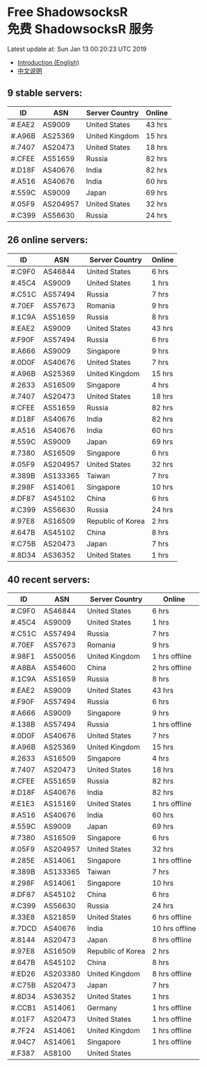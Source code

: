# Free ShadowsocksR<br>免费 ShadowsocksR 服务

Latest update at: Sun Jan 13 00:20:23 UTC 2019

- [Introduction (English)](https://vision-network.readthedocs.io/en/latest/autossr/autossr.html)
- [中文说明](https://vision-network.readthedocs.io/zh_CN/latest/autossr/autossr.html)


## 9 stable servers:

| ID | ASN | Server Country | Online |
| ------ | ------ | ------ | ------ |
| #.EAE2 | AS9009 | United States | 43 hrs |
| #.A96B | AS25369 | United Kingdom | 15 hrs |
| #.7407 | AS20473 | United States | 18 hrs |
| #.CFEE | AS51659 | Russia | 82 hrs |
| #.D18F | AS40676 | India | 82 hrs |
| #.A516 | AS40676 | India | 60 hrs |
| #.559C | AS9009 | Japan | 69 hrs |
| #.05F9 | AS204957 | United States | 32 hrs |
| #.C399 | AS56630 | Russia | 24 hrs |

## 26 online servers:

| ID | ASN | Server Country | Online |
| ------ | ------ | ------ | ------ |
| #.C9F0 | AS46844 | United States | 6 hrs |
| #.45C4 | AS9009 | United States | 1 hrs |
| #.C51C | AS57494 | Russia | 7 hrs |
| #.70EF | AS57673 | Romania | 9 hrs |
| #.1C9A | AS51659 | Russia | 8 hrs |
| #.EAE2 | AS9009 | United States | 43 hrs |
| #.F90F | AS57494 | Russia | 6 hrs |
| #.A666 | AS9009 | Singapore | 9 hrs |
| #.0D0F | AS40676 | United States | 7 hrs |
| #.A96B | AS25369 | United Kingdom | 15 hrs |
| #.2633 | AS16509 | Singapore | 4 hrs |
| #.7407 | AS20473 | United States | 18 hrs |
| #.CFEE | AS51659 | Russia | 82 hrs |
| #.D18F | AS40676 | India | 82 hrs |
| #.A516 | AS40676 | India | 60 hrs |
| #.559C | AS9009 | Japan | 69 hrs |
| #.7380 | AS16509 | Singapore | 6 hrs |
| #.05F9 | AS204957 | United States | 32 hrs |
| #.389B | AS133365 | Taiwan | 7 hrs |
| #.298F | AS14061 | Singapore | 10 hrs |
| #.DF87 | AS45102 | China | 6 hrs |
| #.C399 | AS56630 | Russia | 24 hrs |
| #.97E8 | AS16509 | Republic of Korea | 2 hrs |
| #.647B | AS45102 | China | 8 hrs |
| #.C75B | AS20473 | Japan | 7 hrs |
| #.8D34 | AS36352 | United States | 1 hrs |

## 40 recent servers:

| ID | ASN | Server Country | Online |
| ------ | ------ | ------ | ------ |
| #.C9F0 | AS46844 | United States | 6 hrs |
| #.45C4 | AS9009 | United States | 1 hrs |
| #.C51C | AS57494 | Russia | 7 hrs |
| #.70EF | AS57673 | Romania | 9 hrs |
| #.98F1 | AS50056 | United Kingdom | 1 hrs offline |
| #.A8BA | AS54600 | China | 2 hrs offline |
| #.1C9A | AS51659 | Russia | 8 hrs |
| #.EAE2 | AS9009 | United States | 43 hrs |
| #.F90F | AS57494 | Russia | 6 hrs |
| #.A666 | AS9009 | Singapore | 9 hrs |
| #.138B | AS57494 | Russia | 1 hrs offline |
| #.0D0F | AS40676 | United States | 7 hrs |
| #.A96B | AS25369 | United Kingdom | 15 hrs |
| #.2633 | AS16509 | Singapore | 4 hrs |
| #.7407 | AS20473 | United States | 18 hrs |
| #.CFEE | AS51659 | Russia | 82 hrs |
| #.D18F | AS40676 | India | 82 hrs |
| #.E1E3 | AS15169 | United States | 1 hrs offline |
| #.A516 | AS40676 | India | 60 hrs |
| #.559C | AS9009 | Japan | 69 hrs |
| #.7380 | AS16509 | Singapore | 6 hrs |
| #.05F9 | AS204957 | United States | 32 hrs |
| #.285E | AS14061 | Singapore | 1 hrs offline |
| #.389B | AS133365 | Taiwan | 7 hrs |
| #.298F | AS14061 | Singapore | 10 hrs |
| #.DF87 | AS45102 | China | 6 hrs |
| #.C399 | AS56630 | Russia | 24 hrs |
| #.33E8 | AS21859 | United States | 6 hrs offline |
| #.7DCD | AS40676 | India | 10 hrs offline |
| #.8144 | AS20473 | Japan | 8 hrs offline |
| #.97E8 | AS16509 | Republic of Korea | 2 hrs |
| #.647B | AS45102 | China | 8 hrs |
| #.ED26 | AS203380 | United Kingdom | 8 hrs offline |
| #.C75B | AS20473 | Japan | 7 hrs |
| #.8D34 | AS36352 | United States | 1 hrs |
| #.CCB1 | AS14061 | Germany | 1 hrs offline |
| #.01F7 | AS20473 | United States | 1 hrs offline |
| #.7F24 | AS14061 | United Kingdom | 1 hrs offline |
| #.94C7 | AS14061 | Singapore | 1 hrs offline |
| #.F387 | AS8100 | United States | |


